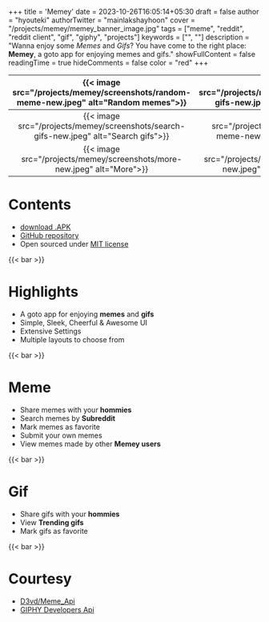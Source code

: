 +++
title = 'Memey'
date = 2023-10-26T16:05:14+05:30
draft = false
author = "hyouteki"
authorTwitter = "mainlakshayhoon"
cover = "/projects/memey/memey_banner_image.jpg"
tags = ["meme", "reddit", "reddit client", "gif", "giphy", "projects"]
keywords = ["", ""]
description = "Wanna enjoy some *Memes* and *Gifs*? You have come to the right place: **Memey**, a goto app for enjoying memes and gifs."
showFullContent = false
readingTime = true
hideComments = false
color = "red"
+++

| {{< image src="/projects/memey/screenshots/random-meme-new.jpeg" alt="Random memes">}} | {{< image src="/projects/memey/screenshots/trending-gifs-new.jpeg" alt="Trending gifs">}} | {{< image src="/projects/memey/screenshots/search-memes-new.jpeg" alt="Search memes">}} |
| :--: | :-: | :-: |
| {{< image src="/projects/memey/screenshots/search-gifs-new.jpeg" alt="Search gifs">}} | {{< image src="/projects/memey/screenshots/add-meme-new.jpeg" alt="Add memes">}} | {{< image src="/projects/memey/screenshots/single-meme-new.jpeg" alt="Single meme">}} |
| {{< image src="/projects/memey/screenshots/more-new.jpeg" alt="More">}} | {{< image src="/projects/memey/screenshots/settings-new.jpeg" alt="Settings memes">}} | {{< image src="/projects/memey/screenshots/search-gifs-new.jpeg" alt="Single gifs">}} | 

# Contents
- [download .APK](https://github.com/Hyouteki/Memey/raw/main/Memey.apk)
- [GitHub repository](https://github.com/Hyouteki/Memey.git)
- Open sourced under [MIT license](https://github.com/hyouteki/Memey/blob/main/LICENSE.md)

{{< bar >}}

# Highlights
- A goto app for enjoying __memes__ and __gifs__
- Simple, Sleek, Cheerful & Awesome UI
- Extensive Settings
- Multiple layouts to choose from

{{< bar >}}

# Meme
- Share memes with your __hommies__
- Search memes by __Subreddit__
- Mark memes as favorite
- Submit your own memes
- View memes made by other __Memey users__

{{< bar >}}

# Gif
- Share gifs with your __hommies__
- View __Trending gifs__
- Mark gifs as favorite

{{< bar >}}

# Courtesy
- [D3vd/Meme_Api](https://github.com/D3vd/Meme_Api.git)
- [GIPHY Developers Api](https://developers.giphy.com/)